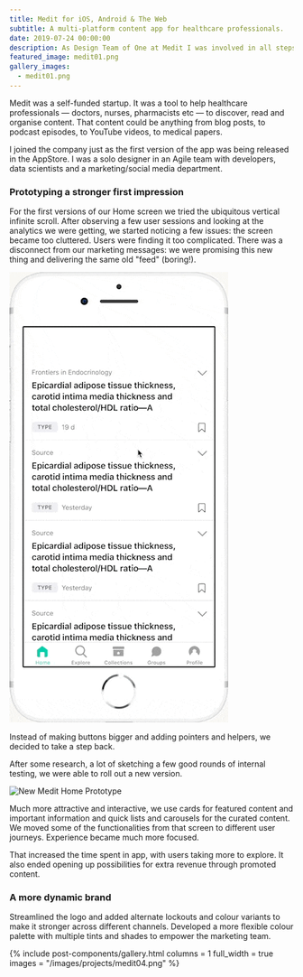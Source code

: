 ```yaml
---
title: Medit for iOS, Android & The Web
subtitle: A multi-platform content app for healthcare professionals.
date: 2019-07-24 00:00:00
description: As Design Team of One at Medit I was involved in all steps of the product cycle from shaping-up new features and building prototypes to developer hand-off.
featured_image: medit01.png
gallery_images:
  - medit01.png
---
```


Medit was a self-funded startup. It was a tool to help healthcare professionals — doctors, nurses, pharmacists etc — to discover, read and organise content. That content could be anything from blog posts, to podcast episodes, to YouTube videos, to medical papers.

I joined the company just as the first version of the app was being released in the AppStore. I was a solo designer in an Agile team with developers, data scientists and a marketing/social media department.

### Prototyping a stronger first impression

For the first versions of our Home screen we tried the ubiquitous vertical infinite scroll. After observing a few user sessions and looking at the analytics we were getting, we started noticing a few issues: the screen became too cluttered. Users were finding it too complicated. There was a disconnect from our marketing messages: we were promising this new thing and delivering the same old "feed" (boring!).

![Old Medit Home Prototype](/images/projects/medit14.gif)

Instead of making buttons bigger and adding pointers and helpers, we decided to take a step back.

After some research, a lot of sketching a few good rounds of internal testing, we were able to roll out a new version.

![New Medit Home Prototype](/images/projects/medit15.gif)

Much more attractive and interactive, we use cards for featured content and important information and quick lists and carousels for the curated content. We moved some of the functionalities from that screen to different user journeys. Experience became much more focused.

That increased the time spent in app, with users taking more to explore. It also ended opening up possibilities for extra revenue through promoted content.

### A more dynamic brand

Streamlined the logo and added alternate lockouts and colour variants to make it stronger across different channels. Developed a more flexible colour palette with multiple tints and shades to empower the marketing team.

{% include post-components/gallery.html
  columns = 1
  full_width = true
  images = "/images/projects/medit04.png"
%}
